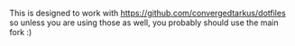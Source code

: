 This is designed to work with https://github.com/convergedtarkus/dotfiles so unless you are using those as well, you probably should use the main fork :)
